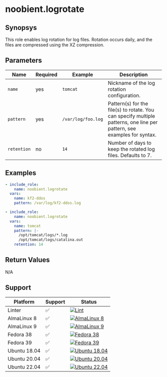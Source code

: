 # noobient.logrotate

## Synopsys

This role enables log rotation for log files. Rotation occurs daily, and the files are compressed using the XZ compression.

## Parameters

| Name | Required | Example | Description |
|---|---|---|---|
| `name` | yes | `tomcat` | Nickname of the log rotation configuration. |
| `pattern` | yes | `/var/log/foo.log` | Pattern(s) for the file(s) to rotate. You can specify multiple patterns, one line per pattern, see examples for syntax. |
| `retention` | no | `14` | Number of days to keep the rotated log files. Defaults to 7. |

## Examples

```yml
- include_role:
    name: noobient.logrotate
  vars:
    name: kf2-ddos
    pattern: /var/log/kf2-ddos.log

- include_role:
    name: noobient.logrotate
  vars:
    name: tomcat
    pattern: |-
      /opt/tomcat/logs/*.log
      /opt/tomcat/logs/catalina.out
    retention: 14
```

## Return Values

N/A

## Support

| Platform | Support | Status |
|---|---|---|
| Linter | ✅ | [![Lint](https://github.com/noobient/ansible-galaxy-logrotate/actions/workflows/lint.yml/badge.svg)](https://github.com/noobient/ansible-galaxy-logrotate/actions/workflows/lint.yml) |
| AlmaLinux 8 | ✅ | [![AlmaLinux 8](https://github.com/noobient/ansible-galaxy-logrotate/actions/workflows/almalinux-8.yml/badge.svg)](https://github.com/noobient/ansible-galaxy-logrotate/actions/workflows/almalinux-8.yml) |
| AlmaLinux 9 | ✅ | [![AlmaLinux 9](https://github.com/noobient/ansible-galaxy-logrotate/actions/workflows/almalinux-9.yml/badge.svg)](https://github.com/noobient/ansible-galaxy-logrotate/actions/workflows/almalinux-9.yml) |
| Fedora 38 | ✅ | [![Fedora 38](https://github.com/noobient/ansible-galaxy-logrotate/actions/workflows/fedora-38.yml/badge.svg)](https://github.com/noobient/ansible-galaxy-logrotate/actions/workflows/fedora-38.yml) |
| Fedora 39 | ✅ | [![Fedora 39](https://github.com/noobient/ansible-galaxy-ansible-galaxy-logrotate/actions/workflows/fedora-39.yml/badge.svg)](https://github.com/noobient/ansible-galaxy-ansible-galaxy-logrotate/actions/workflows/fedora-39.yml) |
| Ubuntu 18.04 | ✅ | [![Ubuntu 18.04](https://github.com/noobient/ansible-galaxy-logrotate/actions/workflows/ubuntu-18.04.yml/badge.svg)](https://github.com/noobient/ansible-galaxy-logrotate/actions/workflows/ubuntu-18.04.yml) |
| Ubuntu 20.04 | ✅ | [![Ubuntu 20.04](https://github.com/noobient/ansible-galaxy-logrotate/actions/workflows/ubuntu-20.04.yml/badge.svg)](https://github.com/noobient/ansible-galaxy-logrotate/actions/workflows/ubuntu-20.04.yml) |
| Ubuntu 22.04 | ✅ | [![Ubuntu 22.04](https://github.com/noobient/ansible-galaxy-logrotate/actions/workflows/ubuntu-22.04.yml/badge.svg)](https://github.com/noobient/ansible-galaxy-logrotate/actions/workflows/ubuntu-22.04.yml) |
